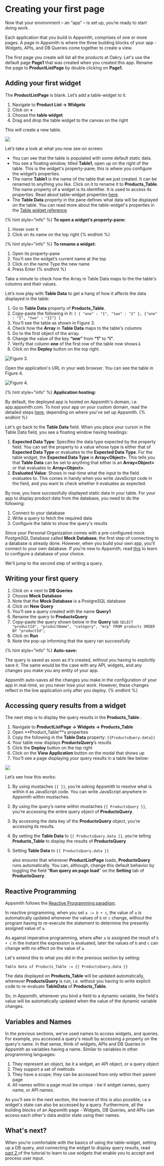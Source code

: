 # Creating your first page

Now that your environment – an “app” – is set up, you’re ready to start doing work.

Each application that you build in Appsmith, comprises of one or more pages. A page in Appsmith is where the three building blocks of your app - Widgets, APIs, and DB Queries come together to create a view.

The first page you create will list all the products at Oakry. Let's use the default page **Page1** that was created when you created this app. Rename the page to **ProductListPage** by double clicking on **Page1.**

## Adding your first widget

The **ProductListPage** is blank. Let’s add a table-widget to it.

1. Navigate to **Product List → Widgets**
2. Click on **+**
3. Choose the **table widget** 
4. Drag and drop the table widget to the canvas on the right

This will create a new table.

![](https://lh4.googleusercontent.com/p6VRCgNSNPxyq1IdSgVbU7oHE8fkTDmayGM-YPIuOBKHCzEhE2qYYaTyDQ6XyCG7xmQ6CoNlUCBTO6iat52sZqs8Ig8GzOLFpDF2_3GEXgGcSgwMmOuba5Pekv1ZY3roaOgr5EI0)

Let’s take a look at what you now see on screen:

* You can see that the table is populated with some default static data.
* You see a floating window, titled **Table1**, open up on the right of the table. This is the widget's property-pane; this is where you configure the widget’s properties. 
* The name **Table1** is the name of the table that we just created. It can be renamed to anything you like. Click on it to rename it to **Products\_Table**. The name property of a widget is its identifier. It is used to access its properties. Read about table-widget properties [here](https://docs.appsmith.com/widget-reference/table#properties). 
* The **Table Data** property in the pane defines what data will be displayed on the table. You can read more about the table-widget's properties in the [Table widget reference](https://docs.appsmith.com/widget-reference/table).

{% hint style="info" %}
**To open a widget’s property-pane:**

1. Hover over it
2. Click on its name on the top right
{% endhint %}

{% hint style="info" %}
**To rename a widget:**

1. Open its property-pane
2. You’ll see the widget’s current name at the top 
3. Click on the name Type the new name 
4. Press Enter
{% endhint %}

Take a minute to check how the Array in Table Data maps to the the table's columns and their values.

Let’s now play with **Table Data** to get a hang of how it affects the data displayed in the table:

1. Go to **Table Data** property of **Products\_Table**.
2. Copy-paste the following in it: `[ { "one" : "1", "two" : "2" }, {"one" : "I", "two" : "II"} ]`
3. You'll see the table as shown in Figure 3. 
4. Check how the **Array** in **Table Data** maps to the table's columns
5. Go to the first object of the array.
6. Change the value of the key **“one”** from **“1”** to **“i”**.
7. Verify that column **one** of the first row of the table now shows **i.**
8. Click on the **Deploy** button on the top right.

![Figure 3.](../../../.gitbook/assets/image%20%286%29.png)

Open the application's URL in your web browser. You can see the table in Figure 4.

![Figure 4.](../../../.gitbook/assets/image.png)

{% hint style="info" %}
**Application hosting:**

By default, the deployed app is hosted on Appsmith's domain, i.e. app.appsmith.com. To host your app on your custom domain, read the detailed steps [here](https://docs.appsmith.com/quick-start), depending on where you've set up Appsmith.
{% endhint %}

Let's go back to the **Table Data** field. When you place your cursor in the Table Data field, you see a floating window having headings:

1. **Expected Data Type**: Specifies the data type expected by the property field. You can set the property to a value whose type is either that of **Expected Data Type** or evaluates to the **Expected Data Type**. For the table widget, the **Expected Data Type** is **Array&lt;Object&gt;**. This tells you that **Table Data** can be set to anything that either is an **Array&lt;Object&gt;** or that evaluates to **Array&lt;Object&gt;**.
2. **Evaluated Value**: Shows in real-time what the input to the field evaluates to. This comes in handy when you write JavaScript code in the field, and you want to check whether it evaluates as expected.

By now, you have successfully displayed static data in your table. For your app to display product data from the database, you need to do the following:

1. Connect to your database 
2. Write a query to fetch the required data
3. Configure the table to show the query's results

Since your Personal Organization comes with a pre-configured mock PostgreSQL Database called **Mock Database**, the first step of connecting to a database is already done. However, when you build your own app, you’ll connect to your own database. If you’re new to Appsmith, read [this](https://docs.appsmith.com/core-concepts/connecting-to-databases) to learn to configure a database of your choice.

We'll jump to the second step of writing a query.

## Writing your first query

1. Click on **+** next to **DB Queries**
2. Choose **Mock Database**
3. Note that the **Mock Database** is a PostgreSQL database
4. Click on **New Query**
5. You’ll see a query created with the name **Query1**
6. Rename the query to **ProductsQuery**
7. Copy-paste the query shown below in the **Query** tab `SELECT "productId", "productName", "category", "mrp" FROM products ORDER BY "productId";`
8. Click on **Run**
9. Note the pop-up informing that the query ran successfully

{% hint style="info" %}
**Auto-save:**

The query is saved as soon as it's created, without you having to explicitly save it. The same would be the case with any API, widgets, and any changes you make you any entity of your app.

Appsmith auto-saves all the changes you make in the configuration of your app in real-time, so you never lose your work. However, these changes reflect in the live application only after you deploy.
{% endhint %}

## Accessing query results from a widget

The next step is to display the query results in the **Products\_Table** :

1. Navigate to **ProductListPage → Widgets → Products\_Table**
2. Open **Product\_Table’**s properties
3. Copy the following in the **Table Data** property: `{{ProductsQuery.data}}`
4. Your table now displays **ProductsQuery**’s results
5. Click the **Deploy** button on the top right
6. Click on the **View Application** button on the modal that shows up
7. You'll see a page displaying your query results in a table like below: 

![](https://lh5.googleusercontent.com/wjbhU2Nsq_tfEFoAsI4qEn60jo6E8dkySMMUqoV9h1IdfBJ9Ug48_EkI-LZVaRK3VB4ebTi0OTbYFczticODH13A-XWJi-qhE12Lhz8OSXnCvRDB6uqceArq3wDVZA5xOaQlAogK)

Let’s see how this works:

1. By using mustaches `{{ }}`, you’re asking Appsmith to resolve what is within it as JavaScript code. You can write JavaScript anywhere in Appsmith within mustaches.
2. By using the query’s name within mustaches `{{ ProductsQuery }}`, you’re accessing the entire query object of **ProductsQuery**.
3. By accessing the data key of the **ProductsQuery** object, you’re accessing its results. 
4. By setting the **Table Data** to `{{ ProductsQuery.data }}`, you’re telling **Products\_Table** to display the results of **ProductsQuery**
5. Setting **Table Data** to `{{ ProductsQuery.data }}`

   also ensures that whenever **ProductListPage** loads, **ProductsQuery** runs automatically. You can, although, change this default behavior by toggling the field "**Run query on page load**" on the **Setting** tab of **ProductsQuery**.

## Reactive Programming

Appsmith follows the [Reactive Programming paradigm](https://en.wikipedia.org/wiki/Reactive_programming).

In reactive programming, when you set `a := b + c`, the value of `a` is automatically updated whenever the values of `b` or `c` change, without the program having to re-execute the statement to determine the presently assigned value of `a`.

As against imperative programming, where after `a` is assigned the result of `b + c` in the instant the expression is evaluated, later the values of `b` and `c` can change with no effect on the value of `a`.

Let's extend this to what you did in the previous section by setting:

`Table Data of Products_Table := {{ ProductsQuery.data }}`

The data displayed on **Products\_Table** will be updated automatically, whenever **ProductsQuery** is run, i.e. without you having to write explicit code to re-evaluate **TableData** of **Products\_Table**.

So, in Appsmith, whenever you bind a field to a dynamic variable, the field's value will be automatically updated when the value of the dynamic variable changes.

## Variables and Names

In the previous sections, we've used names to access widgets, and queries. For example, you accessed a query's result by accessing a property on the query's name. In that sense, think of widgets, APIs and DB Queries in Appsmith as variables having a name. Similar to variables in other programming languages:

1. They represent an object, be it a widget, an API object, or a query object
2. They support a set of methods
3. They have a scope; they can be accessed from only within their parent page
4. All names within a page must be unique - be it widget names, query name, or API names.

As you'll see in the next section, the inverse of this is also possible, i.e a widget's state can also be accessed by a query. Furthermore, all the building blocks of an Appsmith page - Widgets, DB Queries, and APIs can access each other's data and/or state using their names.

## What's next?

When you’re comfortable with the basics of using the table-widget, setting up a DB query, and connecting the widget to display query results, read [part 2 ](https://app.gitbook.com/@appsmith/s/appsmith/~/drafts/-MNXsPmxVacsRbqB7S_f/v/v1.3/tutorial/part-2-creating-a-basic-form)of the tutorial to learn to use widgets that enable you to accept and process user input.

